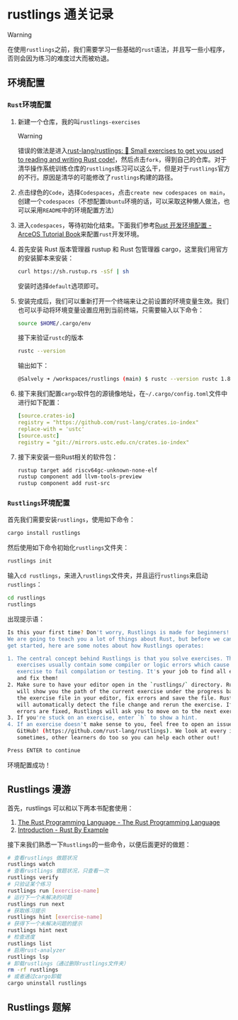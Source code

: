# rustlings 通关记录


> [!WARNING]
>
> 在使用`rustlings`之前，我们需要学习一些基础的`rust`语法，并且写一些小程序，否则会因为练习的难度过大而被劝退。

## 环境配置

### `Rust`环境配置

1. 新建一个仓库，我的叫`rustlings-exercises`

	> [!WARNING]
	>
	> 错误的做法是进入[rust-lang/rustlings: :crab: Small exercises to get you used to reading and writing Rust code!](https://github.com/rust-lang/rustlings)，然后点击`fork`，得到自己的仓库。对于清华操作系统训练仓库的`rustlings`练习可以这么干，但是对于`rustlings`官方的不行。原因是清华的可能修改了`rustlings`构建的路径。

2. 点击绿色的`Code`，选择`Codespaces`，点击`create new codespaces on main`，创建一个`codespaces`（不想配置`Ubuntu`环境的话，可以采取这种懒人做法，也可以采用`README`中的环境配置方法）
3. 进入`codespaces`，等待初始化结束。下面我们参考[Rust 开发环境配置 - ArceOS Tutorial Book](https://rcore-os.cn/arceos-tutorial-book/ch01-02.html)来配置`rust`开发环境。
4. 首先安装 Rust 版本管理器 rustup 和 Rust 包管理器 cargo，这里我们用官方的安装脚本来安装：

	```bash
	curl https://sh.rustup.rs -sSf | sh
	```

	安装时选择`default`选项即可。

5. 安装完成后，我们可以重新打开一个终端来让之前设置的环境变量生效。我们也可以手动将环境变量设置应用到当前终端，只需要输入以下命令：

	```bash
	source $HOME/.cargo/env
	```

	接下来验证`rustc`的版本

	```bash
	rustc --version
	```

   输出如下：

   ```bash
   @Salvely ➜ /workspaces/rustlings (main) $ rustc --version rustc 1.82.0 (f6e511eec 2024-10-15)
    ```

6. 接下来我们配置`cargo`软件包的源镜像地址，在`~/.cargo/config.toml`文件中进行如下配置：

	```yaml
	[source.crates-io]
	registry = "https://github.com/rust-lang/crates.io-index"
	replace-with = 'ustc'
	[source.ustc]
	registry = "git://mirrors.ustc.edu.cn/crates.io-index"
	```

7. 接下来安装一些Rust相关的软件包：

	```bash
	rustup target add riscv64gc-unknown-none-elf
	rustup component add llvm-tools-preview
	rustup component add rust-src
	```

### `Rustlings`环境配置

首先我们需要安装`rustlings`，使用如下命令：

```bash
cargo install rustlings
```

然后使用如下命令初始化`rustlings`文件夹：

```bash
rustlings init
```

输入`cd rustlings`，来进入`rustlings`文件夹，并且运行`rustlings`来启动`rustlings`：

```bash
cd rustlings
rustlings
```

出现提示语：

```bash
Is this your first time? Don't worry, Rustlings is made for beginners!
We are going to teach you a lot of things about Rust, but before we can
get started, here are some notes about how Rustlings operates:

1. The central concept behind Rustlings is that you solve exercises. These
   exercises usually contain some compiler or logic errors which cause the
   exercise to fail compilation or testing. It's your job to find all errors
   and fix them!
2. Make sure to have your editor open in the `rustlings/` directory. Rustlings
   will show you the path of the current exercise under the progress bar. Open
   the exercise file in your editor, fix errors and save the file. Rustlings
   will automatically detect the file change and rerun the exercise. If all
   errors are fixed, Rustlings will ask you to move on to the next exercise.
3. If you're stuck on an exercise, enter `h` to show a hint.
4. If an exercise doesn't make sense to you, feel free to open an issue on
   GitHub! (https://github.com/rust-lang/rustlings). We look at every issue, and
   sometimes, other learners do too so you can help each other out!

Press ENTER to continue 
```

环境配置成功！

## Rustlings 漫游

首先，rustlings 可以和以下两本书配套使用：

1. [The Rust Programming Language - The Rust Programming Language](https://doc.rust-lang.org/book/)
2. [Introduction - Rust By Example](https://doc.rust-lang.org/rust-by-example/)

接下来我们熟悉一下`Rustlings`的一些命令，以便后面更好的做题：

```bash
# 查看rustlings 做题状况
rustlings watch
# 查看rustlings 做题状况，只查看一次
rustlings verify
# 只验证某个练习
rustlings run [exercise-name]
# 运行下一个未解决的问题
rustlings run next
# 获取练习提示
rustlings hint [exercise-name]
# 获得下一个未解决问题的提示
rustlings hint next
# 检查进度
rustlings list
# 启用rust-analyzer
rustlings lsp
# 卸载rustlings（通过删除rustlings文件夹）
rm -rf rustlings
# 或者通过cargo卸载
cargo uninstall rustlings
```

## Rustlings 题解

